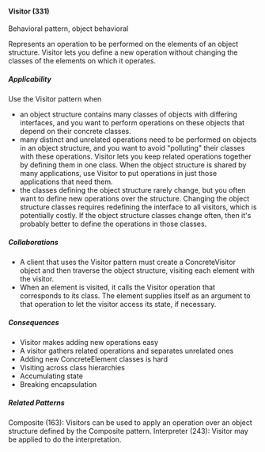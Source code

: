 #### Visitor (331)

Behavioral pattern, object behavioral

Represents an operation to be performed on the elements of an object structure. Visitor lets you define a new operation without changing the classes of the elements on which it operates.

##### Applicability

Use the Visitor pattern when

 * an object structure contains many classes of objects with differing interfaces, and you want to perform operations on these objects that depend on their concrete classes.
 * many distinct and unrelated operations need to be performed on objects in an object structure, and you want to avoid "polluting" their classes with these operations. Visitor lets you keep related operations together by defining them in one class. When the object structure is shared by many applications, use Visitor to put operations in just those applications that need them.
 * the classes defining the object structure rarely change, but you often want to define new operations over the structure. Changing the object structure classes requires redefining the interface to all visitors, which is potentially costly. If the object structure classes change often, then it's probably better to define the operations in those classes.

##### Collaborations

 * A client that uses the Visitor pattern must create a ConcreteVisitor object and then traverse the object structure, visiting each element with the visitor.
 * When an element is visited, it calls the Visitor operation that corresponds to its class. The element supplies itself as an argument to that operation to let the visitor access its state, if necessary.

##### Consequences

 * Visitor makes adding new operations easy
 * A visitor gathers related operations and separates unrelated ones
 * Adding new ConcreteElement classes is hard
 * Visiting across class hierarchies
 * Accumulating state
 * Breaking encapsulation

##### Related Patterns

Composite (163): Visitors can be used to apply an operation over an object structure defined by the Composite pattern. Interpreter (243): Visitor may be applied to do the interpretation.

